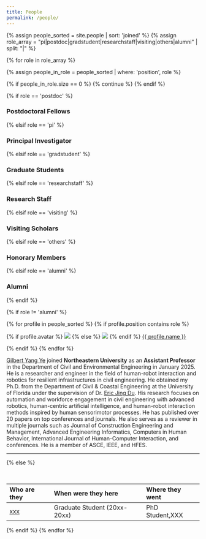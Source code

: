 ```yaml
---
title: People
permalink: /people/
---
```


{% assign people_sorted = site.people | sort: 'joined' %}
{% assign role_array = "pi|postdoc|gradstudent|researchstaff|visiting|others|alumni" | split: "|" %}

{% for role in role_array %}

{% assign people_in_role = people_sorted | where: 'position', role %}

<!-- Skip section if there's nobody -->
{% if people_in_role.size == 0 %}
  {% continue %}
{% endif %}

<div class="pos_header">
{% if role == 'postdoc' %}
<h3>Postdoctoral Fellows</h3>
 {% elsif role == 'pi' %}
<h3>Principal Investigator</h3>
 {% elsif role == 'gradstudent' %}
<h3>Graduate Students</h3>
 {% elsif role == 'researchstaff' %}
<h3>Research Staff</h3>
 {% elsif role == 'visiting' %}
<h3>Visiting Scholars</h3>
 {% elsif role == 'others' %}
<h3>Honorary Members</h3>
 {% elsif role == 'alumni' %}
<h3>Alumni</h3>
{% endif %}
</div>

{% if role != 'alumni' %}
<div class="content list people">
  {% for profile in people_sorted %}
    {% if profile.position contains role %}
      <div class="list-item-people">
        <p class="list-post-title">
          {% if profile.avatar %}
            <a href="{{ site.baseurl }}{{ profile.url }}"><img class="profile-thumbnail" src="{{site.baseurl}}/images/people/{{profile.avatar}}"></a>
          {% else %}
            <a href="{{ site.baseurl }}{{ profile.url }}"><img class="profile-thumbnail" src="http://evansheline.com/wp-content/uploads/2011/02/facebook-Storm-Trooper.jpg"></a>
          {% endif %}
          <a class="name" href="{{ site.baseurl }}{{ profile.url }}">{{ profile.name }}</a>
        </p>
      </div>    
    {% endif %}
  {% endfor %}
</div>

[Gilbert Yang Ye](http://gilbert-yangye.github.io/) joined **Northeastern University** as an **Assistant Professor** in the Department of Civil and Environmental Engineering in January 2025. 
He is a researcher and engineer in the field of human-robot interaction and robotics for resilient infrastructures in civil engineering. 
He obtained my Ph.D. from the Department of Civil & Coastal Engineering at the University of Florida under the supervision of Dr. [Eric Jing Du](https://faculty.eng.ufl.edu/ericdu/). 
His research focuses on automation and workforce engagement in civil engineering with advanced robotics, 
human-centric artificial intelligence, and human-robot interaction methods inspired by human sensorimotor processes. 
He  has published over 20 papers on top conferences and journals. He also serves as a reviewer in multiple journals such as Journal of Construction Engineering and Management, 
Advanced Engineering Informatics, Computers in Human Behavior, International Journal of Human-Computer Interaction, and conferences. He is a member of ASCE, IEEE, and HFES.
<hr>

{% else %}

<br>

| Who are they | When were they here | Where they went |
| :------------- |:-------------| :-----------|
| [xxx](https://www.xxx.com/) | Graduate Student (20xx-20xx) | PhD Student,XXX |

{% endif %}
{% endfor %}
